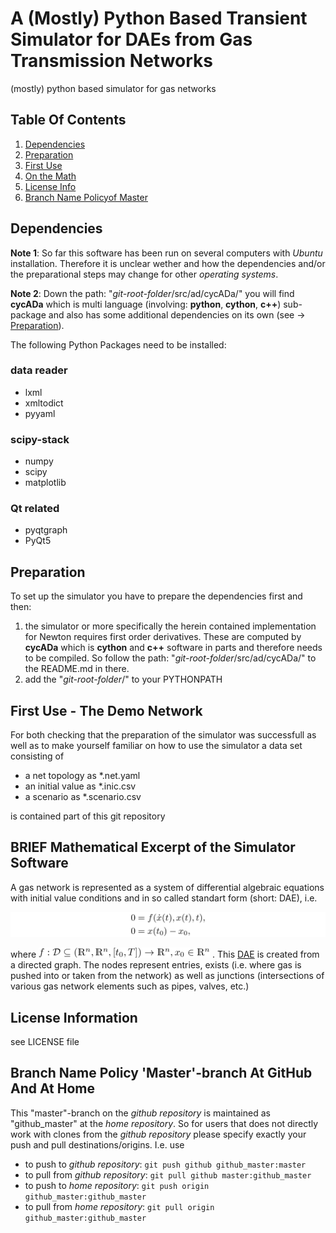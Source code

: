 # A (Mostly) Python Based Transient Simulator for DAEs from Gas Transmission Networks

(mostly) python based simulator for gas networks

## Table Of Contents

1. [Dependencies](#deps)
2. [Preparation](#preps)
3. [First Use](#first)
4. [On the Math](#maths)
5. [License Info](#licens)
6. [Branch Name Policyof Master](#hint)

## <a name="deps">Dependencies</a>

**Note 1**: So far this software has been run on several computers with *Ubuntu* installation. Therefore it is unclear wether and how the dependencies and/or the preparational steps may change for other *operating systems*. 

**Note 2**: Down the path: "*git-root-folder*/src/ad/cycADa/" you will find **cycADa** which is multi language (involving: **python**, **cython**, **c++**) sub-package and also has some additional dependencies on its own (see -> [Preparation](#preps)).

The following Python Packages need to be installed:

### data reader

- lxml
- xmltodict
- pyyaml

### scipy-stack

- numpy
- scipy
- matplotlib

### Qt related

- pyqtgraph
- PyQt5

## <a name="preps">Preparation</a>

To set up the simulator you have to prepare the dependencies first and then:

1. the simulator or more specifically the herein contained implementation for Newton requires first order derivatives. 
These are computed by **cycADa** which is **cython** and **c++** software in parts and therefore needs to be compiled. 
So follow the path: "*git-root-folder*/src/ad/cycADa/" to the README.md in there.
2. add the "*git-root-folder*/" to your PYTHONPATH

## <a name="first">First Use - The Demo Network</a>
For both checking that the preparation of the simulator was successfull as well as to make yourself familiar on how to use the simulator a data set consisting of

 - a net topology as *.net.yaml
 - an initial value as *.inic.csv
 - a scenario as *.scenario.csv

is contained part of this git repository
 
## <a name="maths">BRIEF Mathematical Excerpt of the Simulator Software</a>

A gas network is represented as a system of differential algebraic equations 
with initial value conditions and in so called standart form 
(short: <a name="DAE">DAE</a>), i.e.

![file_0](./.README_resources/img/file_0.png)

where  ![file_inline_0_0](./.README_resources/img/file_inline_0_0.png) . 
This [DAE](#DAE) is created from a directed graph. 
The nodes represent entries, exists (i.e. where gas is pushed into or taken from the network) as well as junctions (intersections of various gas network elements such as pipes, valves, etc.)

## <a name="licens">License Information</a>

see LICENSE file

## <a name="hint">Branch Name Policy 'Master'-branch At GitHub And At Home</a>

This "master"-branch on the _github repository_ is maintained as 
"github_master" at the _home repository_. 
So for users that does not directly work with clones from the _github repository_ 
please specify exactly your push and pull destinations/origins. I.e. use
* to push to _github repository_: ```git push github github_master:master```
* to pull from _github repository_: ```git pull github master:github_master```
* to push to _home repository_: ```git push origin github_master:github_master```
* to pull from _home repository_: ```git pull origin github_master:github_master```
